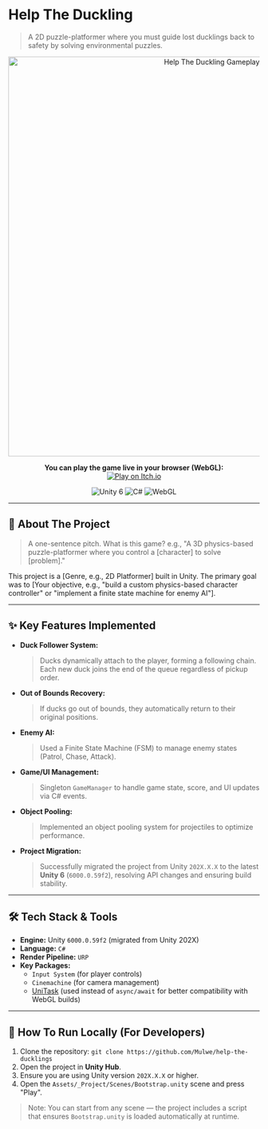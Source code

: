 # Help The Duckling

> A 2D puzzle-platformer where you must guide lost ducklings back to safety by solving environmental puzzles.
<p align="center">
  <img src="https://i.imgur.com/link-to-your.gif" alt="Help The Duckling Gameplay" width="800">
  </p>

<p align="center">
  <strong>You can play the game live in your browser (WebGL):</strong>
  <br>
  <a href="https://yourgame.itch.io/" title="Play on Itch.io">
    <img src="https://img.shields.io/badge/▶%20Play%20on%20Itch.io-FA5C5C?style=for-the-badge&logo=itch.io&logoColor=white" alt="Play on Itch.io">
  </a>
  </p>

<p align="center">
  <img src="https://img.shields.io/badge/Unity-6-blueviolet?style=flat-square&logo=unity" alt="Unity 6">
  <img src="https://img.shields.io/badge/C%23-blue?style=flat-square&logo=c-sharp" alt="C#">
  <img src="https://img.shields.io/badge/WebGL-orange?style=flat-square&logo=webassembly" alt="WebGL">
</p>

---

## 📖 About The Project

> A one-sentence pitch. What is this game?
> e.g., "A 3D physics-based puzzle-platformer where you control a [character]
> to solve [problem]."

This project is a [Genre, e.g., 2D Platformer] built in Unity. The primary goal was to [Your objective, e.g., "build a custom physics-based character controller" or "implement a finite state machine for enemy AI"].

---

## ✨ Key Features Implemented

* **Duck Follower System:**
  > Ducks dynamically attach to the player, forming a following chain. Each new duck joins the end of the queue regardless of pickup order.

* **Out of Bounds Recovery:**
  > If ducks go out of bounds, they automatically return to their original positions.

* **Enemy AI:**
  > Used a Finite State Machine (FSM) to manage enemy states (Patrol, Chase, Attack).

* **Game/UI Management:**
  > Singleton `GameManager` to handle game state, score, and UI updates via C# events.

* **Object Pooling:**
  > Implemented an object pooling system for projectiles to optimize performance.

* **Project Migration:**
  > Successfully migrated the project from Unity `202X.X.X` to the latest **Unity 6** (`6000.0.59f2`), resolving API changes and ensuring build stability.
---

## 🛠️ Tech Stack & Tools

* **Engine:** Unity `6000.0.59f2` (migrated from Unity 202X)
* **Language:** `C#`
* **Render Pipeline:** `URP`
* **Key Packages:**
    * `Input System` (for player controls)
    * `Cinemachine` (for camera management)
    * [UniTask](https://github.com/Cysharp/UniTask)  (used instead of `async/await` for better compatibility with WebGL builds) 

---


## 📂 How To Run Locally (For Developers)

1.  Clone the repository: `git clone https://github.com/Mulwe/help-the-ducklings` 
2.  Open the project in **Unity Hub**.
3.  Ensure you are using Unity version `202X.X.X` or higher.
4.  Open the `Assets/_Project/Scenes/Bootstrap.unity` scene and press "Play".

> Note: You can start from any scene — the project includes a script that ensures `Bootstrap.unity` is loaded automatically at runtime.
